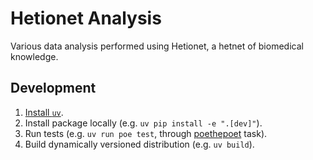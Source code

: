 # Hetionet Analysis

Various data analysis performed using Hetionet, a hetnet of biomedical knowledge.

## Development

1. [Install `uv`](https://docs.astral.sh/uv/getting-started/installation/).
1. Install package locally (e.g. `uv pip install -e ".[dev]"`).
1. Run tests (e.g. `uv run poe test`, through [poethepoet](https://poethepoet.natn.io/index.html) task).
1. Build dynamically versioned distribution (e.g. `uv build`).
